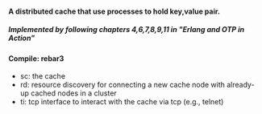 #### A distributed cache that use processes to hold key,value pair.
##### Implemented by following chapters 4,6,7,8,9,11 in "Erlang and OTP in Action"


#### Compile: rebar3
 - sc: the cache
 - rd: resource discovery for connecting a new cache node with already-up cached nodes in a cluster
 - ti: tcp interface to interact with the cache via tcp (e.g., telnet)
